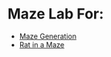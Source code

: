 # Maze Lab For:
+ [Maze Generation](http://weblog.jamisbuck.org/2010/12/27/maze-generation-recursive-backtracking)
+ [Rat in a Maze](http://www.geeksforgeeks.org/backttracking-set-2-rat-in-a-maze/)

